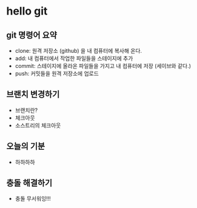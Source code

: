 # hello git

## git 명령어 요약

 - clone: 원격 저장소 (github) 을 내 컴퓨터에 복사해 온다.
 - add: 내 컴퓨터에서 작업한 파일들을 스테이지에 추가
 - commit: 스테이지에 올라온 파일들을 가지고 내 컴퓨터에 저장 (세이브와 같다.)
 - push: 커밋들을 원격 저장소에 업로드

 ## 브랜치 변경하기

 - 브랜치란?
 - 체크아웃
 - 소스트리의 체크아웃 

  ## 오늘의 기분
 - 하하하하

  ## 충돌 해결하기

   - 충돌 무서워잉!!!
   